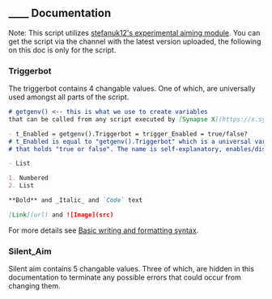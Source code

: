 ## ____ Documentation

Note: This script utilizes [stefanuk12's experimental aiming module](https://stefanuk12.github.io/Aiming/).
You can get the script via the channel with the latest version uploaded, the following on this doc is only for the script.

### Triggerbot

The triggerbot contains 4 changable values. One of which, are universally used amongst all parts of the script.

```markdown
# getgenv() <-- this is what we use to create variables 
that can be called from any script executed by [Synapse X](https://x.synapse.to/).

- t_Enabled = getgenv().Triggerbot = trigger_Enabled = true/false?
# t_Enabled is equal to "getgenv().Triggerbot" which is a universal variable
# that holds "true or false". The name is self-explanatory, enables/disables the triggerbot

- List

1. Numbered
2. List

**Bold** and _Italic_ and `Code` text

[Link](url) and ![Image](src)
```

For more details see [Basic writing and formatting syntax](https://docs.github.com/en/github/writing-on-github/getting-started-with-writing-and-formatting-on-github/basic-writing-and-formatting-syntax).

### Silent_Aim

Silent aim contains 5 changable values. Three of which, are hidden in this documentation to terminate any possible errors that could occur from changing them.
